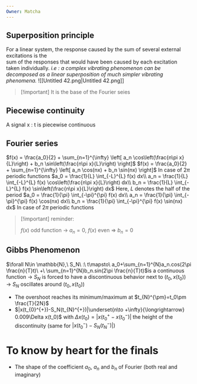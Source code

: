 ```yaml
---
Owner: Matcha
---
```

  
## Superposition principle
For a linear system, the response caused by the sum of several external excitations is the  
sum of the responses that would have been caused by each excitation taken individually.
_i.e : a complex vibrating phenomenon can be decomposed as a linear superposition of much simpler vibrating phenomena._
![[Untitled 42.png|Untitled 42.png]]

> [!important] It is the base of the Fourier seies
  
## Piecewise continuity
A signal x : t is piecewise continuous
  
## Fourier series
$f(x) = \frac{a_0}{2} + \sum_{n=1}^{\infty} \left[ a_n \cos\left(\frac{n\pi x}{L}\right) + b_n \sin\left(\frac{n\pi x}{L}\right) \right]$
$f(x) = \frac{a_0}{2} + \sum_{n=1}^{\infty} \left[ a_n \cos(nx) + b_n \sin(nx) \right]$
In case of $2\pi$ periodic functions
$a_0 = \frac{1}{L} \int_{-L}^{L} f(x) dx\\  
a_n = \frac{1}{L} \int_{-L}^{L} f(x) \cos\left(\frac{n\pi x}{L}\right) dx\\  
b_n = \frac{1}{L} \int_{-L}^{L} f(x) \sin\left(\frac{n\pi x}{L}\right) dx$
Here, $L$ denotes the half of the period
$a_0 = \frac{1}{\pi} \int_{-\pi}^{\pi} f(x) dx\\  
a_n = \frac{1}{\pi} \int_{-\pi}^{\pi} f(x) \cos(nx) dx\\  
b_n = \frac{1}{\pi} \int_{-\pi}^{\pi} f(x) \sin(nx) dx$
In case of $2\pi$ periodic functions
  
  

> [!important] reminder:
> 
> $f(x)$ odd function $\rightarrow\ a_n=0$, $f(x)$ even $\Rightarrow\ b_n=0$
  
  
## Gibbs Phenomenon
$\forall N\in \mathbb{N},\ S_N\ :\ t\mapsto\ a_0+\sum_{n=1}^{N}a_n.cos(2\pi \frac{n}{T}t)\ +\ \sum_{n=1}^{N}b_n.sin(2\pi \frac{n}{T}t)$is a continuous function
$\rightarrow$ $S_N$ is forced to have a discontinuous behavior next to $(t_0,x(t_0))$
$\rightarrow$ $S_N$ oscillates around $(t_0,x(t_0))$
- The overshoot reaches its minimum/maximum at $t_{N}^{\pm}=t_0\pm \frac{T}{2N}$
- $|x(t_{0}^{+})-S_N(t_{N}^{+})|\underset{n\to +\infty}{\longrightarrow} 0.009\Delta x(t_0)$ with $\Delta x(t_0)=|x(t_{0}^{+}-x(t_{0}^{-})|$ the height of the discontinuity
(same for $|x(t_0^-)-S_N(t_N^-)|$)
# To know by heart for the finals
- The shape of the coefficient $a_0$, $a_n$ and $b_n$ of Fourier (both real and imaginary)
